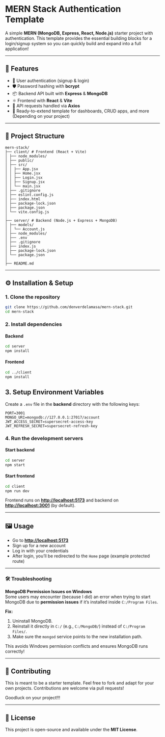 # MERN Stack Authentication Template

A simple **MERN (MongoDB, Express, React, Node.js)** starter project with authentication. This template provides the essential building blocks for a login/signup system so you can quickly build and expand into a full application!

---

## 🚀 Features

* 🔐 User authentication (signup & login)
* 🛡️ Password hashing with **bcrypt**
* 📦 Backend API built with **Express** & **MongoDB**
* ⚛️ Frontend with **React** & **Vite**
* 📡 API requests handled via **Axios**
* 🔄 Ready-to-extend template for dashboards, CRUD apps, and more (Depending on your project)

---

## 📂 Project Structure

```
mern-stack/
├── client/ # Frontend (React + Vite)
│ ├── node_modules/
│ ├── public/
│ ├── src/
│ │ ├── App.jsx
│ │ ├── Home.jsx
│ │ ├── Login.jsx
│ │ ├── Signup.jsx
│ │ └── main.jsx
│ ├── .gitignore
│ ├── eslint.config.js
│ ├── index.html
│ ├── package-lock.json
│ ├── package.json
│ └── vite.config.js
│
├── server/ # Backend (Node.js + Express + MongoDB)
│ ├── models/
│ │ └── Account.js
│ ├── node_modules/
│ ├── .env
│ ├── .gitignore
│ ├── index.js
│ ├── package-lock.json
│ └── package.json
│
├── README.md
```

---

## ⚙️ Installation & Setup

### 1. Clone the repository

```bash
git clone https://github.com/denverdelamasa/mern-stack.git
cd mern-stack
```

### 2. Install dependencies

#### Backend

```bash
cd server
npm install
```

#### Frontend

```bash
cd ../client
npm install
```

## 3. Setup Environment Variables

Create a `.env` file in the **backend** directory with the following keys:

```env
PORT=3001
MONGO_URI=mongodb://127.0.0.1:27017/account
JWT_ACCESS_SECRET=supersecret-access-key
JWT_REFRESH_SECRET=supersecret-refresh-key
```

### 4. Run the development servers

#### Start backend

```bash
cd server
npm start
```

#### Start frontend

```bash
cd client
npm run dev
```

Frontend runs on **[http://localhost:5173](http://localhost:5173)** and backend on **[http://localhost:3001](http://localhost:3001)** (by default).

---

## 🖼️ Usage

* Go to **[http://localhost:5173](http://localhost:5173)**
* Sign up for a new account
* Log in with your credentials
* After login, you’ll be redirected to the `Home` page (example protected route)

---

### 🛠 Troubleshooting

**MongoDB Permission Issues on Windows**  
Some users may encounter (because I did) an error when trying to start MongoDB due to **permission issues** if it’s installed inside `C:/Program Files`.

**Fix:**

1. Uninstall MongoDB.  
2. Reinstall it directly in `C:/` (e.g., `C:/MongoDB/`) instead of `C:/Program Files/`.  
3. Make sure the `mongod` service points to the new installation path.  

This avoids Windows permission conflicts and ensures MongoDB runs correctly!

---

## 🤝 Contributing

This is meant to be a starter template. Feel free to fork and adapt for your own projects. Contributions are welcome via pull requests!

Goodluck on your project!!!

---

## 📄 License

This project is open-source and available under the **MIT License**.